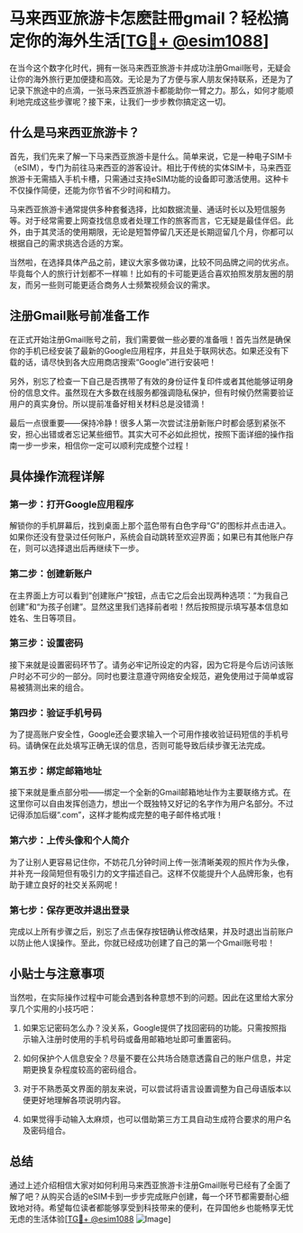 # 马来西亚旅游卡怎麽註冊gmail？轻松搞定你的海外生活[[TG💪+ @esim1088](https://t.me/s/esim1088)]

在当今这个数字化时代，拥有一张马来西亚旅游卡并成功注册Gmail账号，无疑会让你的海外旅行更加便捷和高效。无论是为了方便与家人朋友保持联系，还是为了记录下旅途中的点滴，一张马来西亚旅游卡都能助你一臂之力。那么，如何才能顺利地完成这些步骤呢？接下来，让我们一步步教你搞定这一切。

## 什么是马来西亚旅游卡？

首先，我们先来了解一下马来西亚旅游卡是什么。简单来说，它是一种电子SIM卡（eSIM），专门为前往马来西亚的游客设计。相比于传统的实体SIM卡，马来西亚旅游卡无需插入手机卡槽，只需通过支持eSIM功能的设备即可激活使用。这种卡不仅操作简便，还能为你节省不少时间和精力。

马来西亚旅游卡通常提供多种套餐选择，比如数据流量、通话时长以及短信服务等。对于经常需要上网查找信息或者处理工作的旅客而言，它无疑是最佳伴侣。此外，由于其灵活的使用期限，无论是短暂停留几天还是长期逗留几个月，你都可以根据自己的需求挑选合适的方案。

当然啦，在选择具体产品之前，建议大家多做功课，比较不同品牌之间的优劣点。毕竟每个人的旅行计划都不一样嘛！比如有的卡可能更适合喜欢拍照发朋友圈的朋友，而另一些则可能更适合商务人士频繁视频会议的需求。

## 注册Gmail账号前准备工作

在正式开始注册Gmail账号之前，我们需要做一些必要的准备哦！首先当然是确保你的手机已经安装了最新的Google应用程序，并且处于联网状态。如果还没有下载的话，请尽快到各大应用商店搜索“Google”进行安装吧！

另外，别忘了检查一下自己是否携带了有效的身份证件复印件或者其他能够证明身份的信息文件。虽然现在大多数在线服务都强调隐私保护，但有时候仍然需要验证用户的真实身份。所以提前准备好相关材料总是没错滴！

最后一点很重要——保持冷静！很多人第一次尝试注册新账户时都会感到紧张不安，担心出错或者忘记某些细节。其实大可不必如此担忧，按照下面详细的操作指南一步一步来，相信你一定可以顺利完成整个过程！

## 具体操作流程详解

### 第一步：打开Google应用程序

解锁你的手机屏幕后，找到桌面上那个蓝色带有白色字母“G”的图标并点击进入。如果你还没有登录过任何账户，系统会自动跳转至欢迎界面；如果已有其他账户存在，则可以选择退出后再继续下一步。

### 第二步：创建新账户

在主界面上方可以看到“创建账户”按钮，点击它之后会出现两种选项：“为我自己创建”和“为孩子创建”。显然这里我们选择前者啦！然后按照提示填写基本信息如姓名、生日等项目。

### 第三步：设置密码

接下来就是设置密码环节了。请务必牢记所设定的内容，因为它将是今后访问该账户时必不可少的一部分。同时也要注意遵守网络安全规范，避免使用过于简单或容易被猜测出来的组合。

### 第四步：验证手机号码

为了提高账户安全性，Google还会要求输入一个可用作接收验证码短信的手机号码。请确保在此处填写正确无误的信息，否则可能导致后续步骤无法完成。

### 第五步：绑定邮箱地址

接下来就是重点部分啦——绑定一个全新的Gmail邮箱地址作为主要联络方式。在这里你可以自由发挥创造力，想出一个既独特又好记的名字作为用户名部分。不过记得添加后缀“.com”，这样才能构成完整的电子邮件格式哦！

### 第六步：上传头像和个人简介

为了让别人更容易记住你，不妨花几分钟时间上传一张清晰美观的照片作为头像，并补充一段简短但有吸引力的文字描述自己。这样不仅能提升个人品牌形象，也有助于建立良好的社交关系网呢！

### 第七步：保存更改并退出登录

完成以上所有步骤之后，别忘了点击保存按钮确认修改结果，并及时退出当前账户以防止他人误操作。至此，你就已经成功创建了自己的第一个Gmail账号啦！

## 小贴士与注意事项

当然啦，在实际操作过程中可能会遇到各种意想不到的问题。因此在这里给大家分享几个实用的小技巧吧：

1. 如果忘记密码怎么办？没关系，Google提供了找回密码的功能。只需按照指示输入注册时使用的手机号码或备用邮箱地址即可重置密码。
   
2. 如何保护个人信息安全？尽量不要在公共场合随意透露自己的账户信息，并定期更换复杂程度较高的密码组合。

3. 对于不熟悉英文界面的朋友来说，可以尝试将语言设置调整为自己母语版本以便更好地理解各项说明内容。

4. 如果觉得手动输入太麻烦，也可以借助第三方工具自动生成符合要求的用户名及密码组合。

## 总结

通过上述介绍相信大家对如何利用马来西亚旅游卡注册Gmail账号已经有了全面了解了吧？从购买合适的eSIM卡到一步步完成账户创建，每一个环节都需要耐心细致地对待。希望每位读者都能够享受到科技带来的便利，在异国他乡也能畅享无忧无虑的生活体验[[TG💪+ @esim1088](https://t.me/s/esim1088) ![Image](https://i.postimg.cc/4NQfJmqS/Snipaste-2025-05-13-00-14-12.png)]